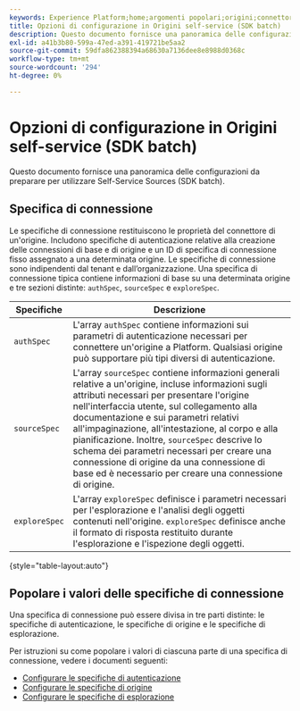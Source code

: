 ```yaml
---
keywords: Experience Platform;home;argomenti popolari;origini;connettori;sorgente connettori;sorgenti sdk;sdk;SDK
title: Opzioni di configurazione in Origini self-service (SDK batch)
description: Questo documento fornisce una panoramica delle configurazioni da preparare per utilizzare Self-Service Sources (SDK batch).
exl-id: a41b3b80-599a-47ed-a391-419721be5aa2
source-git-commit: 59dfa862388394a68630a7136dee8e8988d0368c
workflow-type: tm+mt
source-wordcount: '294'
ht-degree: 0%

---
```


# Opzioni di configurazione in Origini self-service (SDK batch)

Questo documento fornisce una panoramica delle configurazioni da preparare per utilizzare Self-Service Sources (SDK batch).

## Specifica di connessione

Le specifiche di connessione restituiscono le proprietà del connettore di un&#39;origine. Includono specifiche di autenticazione relative alla creazione delle connessioni di base e di origine e un ID di specifica di connessione fisso assegnato a una determinata origine. Le specifiche di connessione sono indipendenti dal tenant e dall’organizzazione. Una specifica di connessione tipica contiene informazioni di base su una determinata origine e tre sezioni distinte: `authSpec`, `sourceSpec` e `exploreSpec`.

| Specifiche | Descrizione |
| --- | --- |
| `authSpec` | L&#39;array `authSpec` contiene informazioni sui parametri di autenticazione necessari per connettere un&#39;origine a Platform. Qualsiasi origine può supportare più tipi diversi di autenticazione. |
| `sourceSpec` | L&#39;array `sourceSpec` contiene informazioni generali relative a un&#39;origine, incluse informazioni sugli attributi necessari per presentare l&#39;origine nell&#39;interfaccia utente, sul collegamento alla documentazione e sui parametri relativi all&#39;impaginazione, all&#39;intestazione, al corpo e alla pianificazione. Inoltre, `sourceSpec` descrive lo schema dei parametri necessari per creare una connessione di origine da una connessione di base ed è necessario per creare una connessione di origine. |
| `exploreSpec` | L&#39;array `exploreSpec` definisce i parametri necessari per l&#39;esplorazione e l&#39;analisi degli oggetti contenuti nell&#39;origine. `exploreSpec` definisce anche il formato di risposta restituito durante l&#39;esplorazione e l&#39;ispezione degli oggetti. |

{style="table-layout:auto"}

## Popolare i valori delle specifiche di connessione

Una specifica di connessione può essere divisa in tre parti distinte: le specifiche di autenticazione, le specifiche di origine e le specifiche di esplorazione.

Per istruzioni su come popolare i valori di ciascuna parte di una specifica di connessione, vedere i documenti seguenti:

* [Configurare le specifiche di autenticazione](./authspec.md)
* [Configurare le specifiche di origine](./sourcespec.md)
* [Configurare le specifiche di esplorazione](./explorespec.md)
